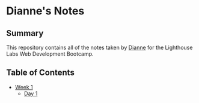 # Dianne's Notes
## Summary

This repository contains all of the notes taken by [Dianne](https://github.com/diannegabriel) for the Lighthouse Labs Web Development Bootcamp.

## Table of Contents
* [Week 1](/Week_1)
  * [Day 1](/Week_1/Day_1)